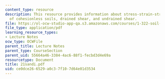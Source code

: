 ```yaml
---
content_type: resource
description: This resource provides information about stress-strain-strength behavior
  of cohesionless soils, drained shear, and undrained shear.
file: https://ol-ocw-studio-app-qa.s3.amazonaws.com/courses/1-322-soil-behavior-spring-2005/ce0dce266529a0c37f107d64e01d3534_21sandi.pdf
file_type: application/pdf
learning_resource_types:
- Lecture Notes
ocw_type: OCWFile
parent_title: Lecture Notes
parent_type: CourseSection
parent_uid: 55664a46-3384-4ac6-88f1-fecbd3d4e69a
resourcetype: Document
title: 21sandi.pdf
uid: ce0dce26-6529-a0c3-7f10-7d64e01d3534
---
```


